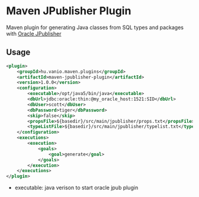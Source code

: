 Maven JPublisher Plugin
=======================

Maven plugin for generating Java classes from SQL types and packages with [Oracle JPublisher](http://docs.oracle.com/cd/B28359_01/java.111/b31226/intro.htm "Oracle JPublisher documentation")

Usage
-----
```xml
<plugin>
    <groupId>hu.vanio.maven.plugins</groupId>
    <artifactId>maven-jpublisher-plugin</artifactId>
    <version>1.0.0</version>
    <configuration>
        <executable>/opt/java5/bin/java</executable>  
        <dbUrl>jdbc:oracle:thin:@my_oracle_host:1521:SID</dbUrl>
        <dbUser>scott</dbUser>
        <dbPassword>tiger</dbPassword>
        <skip>false</skip>
        <propsFile>${basedir}/src/main/jpublisher/props.txt</propsFile>
        <typeListFile>${basedir}/src/main/jpublisher/typelist.txt</typeListFile>
    </configuration>
    <executions>
        <execution>
            <goals>
                <goal>generate</goal>
            </goals>
        </execution>
    </executions>
</plugin>
```
- executable: java verison to start oracle jpub plugin
